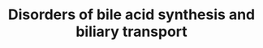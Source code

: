 ---
annotations:
- id: DOID:0070223
  parent: genetic disease
  type: Disease Ontology
  value: progressive familial intrahepatic cholestasis 3
- id: DOID:0070222
  parent: genetic disease
  type: Disease Ontology
  value: progressive familial intrahepatic cholestasis 2
- id: PW:0000013
  parent: disease pathway
  type: Pathway Ontology
  value: disease pathway
- id: PW:0001589
  parent: disease pathway
  type: Pathway Ontology
  value: inborn error of metabolism pathway
- id: DOID:0070226
  parent: genetic disease
  type: Disease Ontology
  value: progressive familial intrahepatic cholestasis 1
- id: PW:0000834
  parent: regulatory pathway
  type: Pathway Ontology
  value: bile acid transport pathway
- id: DOID:4810
  parent: genetic disease
  type: Disease Ontology
  value: cerebrotendinous xanthomatosis
- id: DOID:0050674
  parent: genetic disease
  type: Disease Ontology
  value: congenital bile acid synthesis defect
- id: PW:0000103
  parent: regulatory pathway
  type: Pathway Ontology
  value: transport pathway
- id: DOID:0110810
  parent: genetic disease
  type: Disease Ontology
  value: hereditary spastic paraplegia 5A
- id: DOID:0060602
  parent: genetic disease
  type: Disease Ontology
  value: alpha-methylacyl-CoA racemase deficiency
- id: PW:0000039
  parent: classic metabolic pathway
  type: Pathway Ontology
  value: bile acid biosynthetic pathway
- id: DOID:12308
  parent: genetic disease
  type: Disease Ontology
  value: Dubin-Johnson syndrome
- id: PW:0001060
  parent: classic metabolic pathway
  type: Pathway Ontology
  value: primary bile acid biosynthetic pathway
- id: PW:0001061
  parent: classic metabolic pathway
  type: Pathway Ontology
  value: secondary bile acid biosynthetic pathway
- id: CL:0000182
  parent: native cell
  type: Cell Type Ontology
  value: hepatocyte
authors:
- Maria van de Meent
- Eweitz
- DeSl
- Egonw
citedin: ''
communities:
- IEM
- RareDiseases
description: This pathway model displays disorders of bile acid synthesis and biliary
  transport.   Bile acids have a crucial role in the absorption of lipids and hydrophilic
  vitamins. Furthermore, bile acids aid in the maintenance of cholesterol homeostasis,
  excretion of toxic substances, processing of food intake, and used as signaling
  molecules influencing glucose homeostasis, lipid metabolism, and energy expenditure.
  First, bile acids with a low solubility (less hydrophilic, unconjugated) must be
  activated using CoA, so that conjugation to taurine or glycine can happen.  This
  model includes 20 disorders, of which 14 are enzyme deficiencies, and 6 are related
  to transporters.   The enzyme deficiencies include 3β-Dehydrogenase deficiency,
  5β-Reductase deficiency, Spastic Paraplegia 5A, Cholesterol 7α-hydroxylase deficiency,
  Sterol 27-hydroxylase deficiency, α-Methylacyl-CoA racemase (AMACR) deficiency,
  Bile acid amidation defect, and Bile acid-CoA ligase deficiency (BA CoA LD, BACS),
  congenital bile acid synthesis defect 6 and type 5, D-bifunctional protein deficiency,
  sterol carrier protein 2 deficiency.   Disorders of transporters are related to
  deficiencies in ATP8B1 (Progressive familial intrahepatic cholestasis type 1; PFIC1),
  ABCB11 (Progressive familial intrahepatic cholestasis type 2; PFIC 2), ABCB4 (Progressive
  familial intrahepatic cholestasis type 3), and ABCC2 (Dubin-Johnson syndrome), as
  well as Rotor Syndrome (linked to two distinct genes, OATP1B1 and OATP1B3, related
  to taurocholate and glycocholate transport).    This pathway is based on Chapter
  34 of Blau’s ‘Physicians Guide to the Diagnosis, Treatment, and Follow-Up of Inherited
  Metabolic Diseases (ISBN 3642403360 (978-3642403361)), edition 4 (and is currently
  in the process of being updated to edition 5, Chapter 56). We would like to thank
  two authors from this chapter (Frédéric M. Vaz and Sacha Ferdinandusse) for their
  efforts in curating this pathway model!
last-edited: 2024-01-30
ndex: null
organisms:
- Homo sapiens
redirect_from:
- /index.php/Pathway:WP5176
- /instance/WP5176
- /instance/WP5176_r128232
revision: r128232
schema-jsonld:
- '@context': https://schema.org/
  '@id': https://wikipathways.github.io/pathways/WP5176.html
  '@type': Dataset
  creator:
    '@type': Organization
    name: WikiPathways
  description: This pathway model displays disorders of bile acid synthesis and biliary
    transport.   Bile acids have a crucial role in the absorption of lipids and hydrophilic
    vitamins. Furthermore, bile acids aid in the maintenance of cholesterol homeostasis,
    excretion of toxic substances, processing of food intake, and used as signaling
    molecules influencing glucose homeostasis, lipid metabolism, and energy expenditure.
    First, bile acids with a low solubility (less hydrophilic, unconjugated) must
    be activated using CoA, so that conjugation to taurine or glycine can happen.  This
    model includes 20 disorders, of which 14 are enzyme deficiencies, and 6 are related
    to transporters.   The enzyme deficiencies include 3β-Dehydrogenase deficiency,
    5β-Reductase deficiency, Spastic Paraplegia 5A, Cholesterol 7α-hydroxylase deficiency,
    Sterol 27-hydroxylase deficiency, α-Methylacyl-CoA racemase (AMACR) deficiency,
    Bile acid amidation defect, and Bile acid-CoA ligase deficiency (BA CoA LD, BACS),
    congenital bile acid synthesis defect 6 and type 5, D-bifunctional protein deficiency,
    sterol carrier protein 2 deficiency.   Disorders of transporters are related to
    deficiencies in ATP8B1 (Progressive familial intrahepatic cholestasis type 1;
    PFIC1), ABCB11 (Progressive familial intrahepatic cholestasis type 2; PFIC 2),
    ABCB4 (Progressive familial intrahepatic cholestasis type 3), and ABCC2 (Dubin-Johnson
    syndrome), as well as Rotor Syndrome (linked to two distinct genes, OATP1B1 and
    OATP1B3, related to taurocholate and glycocholate transport).    This pathway
    is based on Chapter 34 of Blau’s ‘Physicians Guide to the Diagnosis, Treatment,
    and Follow-Up of Inherited Metabolic Diseases (ISBN 3642403360 (978-3642403361)),
    edition 4 (and is currently in the process of being updated to edition 5, Chapter
    56). We would like to thank two authors from this chapter (Frédéric M. Vaz and
    Sacha Ferdinandusse) for their efforts in curating this pathway model!
  keywords:
  - (24R,25R)-3alpha,7alpha,12alpha,24-tetrahydroxy-5beta-cholestan-26-oyl-CoA
  - (25R)-3alpha,7alpha,12alpha-Trihydroxy-5beta-cholestan-26-oyl-CoA
  - (25R)-3alpha,7alpha-Dihydroxy-5beta-cholestanoyl-CoA
  - (25S)-3alpha,7alpha,12alpha-trihydroxy-5beta-cholestanoyl-CoA
  - (25S)-3alpha,7alpha-Dihydroxy-5beta-cholestanoyl-CoA
  - 27-Hydroxycholesterol
  - 3alpha,7alpha,12alpha-Trihydroxy-5beta-cholest-24-enoyl-CoA
  - 3alpha,7alpha,12alpha-trihydroxy-5beta-cholestan-26-al
  - 3alpha,7alpha,12alpha-trihydroxy-5beta-cholestan-26-oic acid
  - 3alpha,7alpha,24-trihydroxy-5beta-cholestan-26-oyl-CoA
  - 3alpha,7alpha-Dihydroxy-5beta-cholest-24-enoyl-CoA
  - 3alpha,7alpha-dihydroxy-24-oxo-5beta-cholestan-26-oyl-CoA
  - 3alpha,7alpha-dihydroxy-5beta-cholestan-26-al
  - 3alpha,7alpha-dihydroxy-5beta-cholestan-26-oic acid
  - 3beta,7alpha-Dihydroxy-5-cholestenoate
  - 3beta-Hydroxy-5-cholestenoic acid
  - 3α,7α,12α-trihydroxy-24-oxo-5β-cholestan-26-oyl-CoA
  - 5beta-Cholestane-3alpha,7alpha,27-triol
  - 5beta-cholestane-3alpha,7alpha,12alpha,26-tetrol
  - 5beta-cholestane-3alpha,7alpha,12alpha-triol
  - 5beta-cholestane-3alpha,7alpha,26-triol
  - 5beta-cholestane-3alpha,7alpha-diol
  - 7-alpha-Hydroxycholesterol
  - 7alpha,12alpha-Dihydroxy-4-cholesten-3-one
  - 7alpha,12alpha-dihydroxy-5beta-cholestan-3-one
  - 7alpha,26-dihydroxy-5beta-cholestan-3-one
  - 7alpha,26-dihydroxycholest-4-en-3-one
  - 7alpha-Hydroxy-4-cholesten-3-one
  - 7alpha-hydroxy-5beta-cholestan-3-one
  - ABCB11
  - ABCB4
  - ABCC2
  - ABCD3 or PMP70
  - ACOX2
  - AKR1D1
  - AMACR
  - ASBT
  - ATP8B1
  - Aldo-keto reductase family 1 member C4
  - BACS
  - BSEP
  - Bile acid
  - Bile acid-CoA:amino acid N-acyltransferase
  - Bilirubin glucuronide
  - CBH
  - CYP27A1
  - CYP7A1
  - CYP7B1
  - CYP8B1
  - Chenodeoxycholoyl-CoA
  - Glycochenodeoxycholic acid
  - Glycocholic acid
  - HSD17B4
  - HSD3B7
  - ILBP
  - MDR1
  - MRP2
  - MRP3
  - MRP4
  - NTCP
  - OATP1B1
  - OATP1B3
  - OSTα
  - OSTβ
  - Phosphatidylserine
  - SCPx
  - SLC27A5
  - SLCO1B1
  - SLCO1B3
  - Taurine
  - Taurochenodeoxycholic acid
  - Taurocholic acid
  - Very long-chain acyl-CoA synthetase
  - chenodeoxycholate(1-)
  - cholate
  - cholesterol
  - cholyl-CoA
  - glycocholate
  - phosphatidylcholines
  - taurocholate
  license: CC0
  name: Disorders of bile acid synthesis and biliary transport
seo: CreativeWork
title: Disorders of bile acid synthesis and biliary transport
wpid: WP5176
---